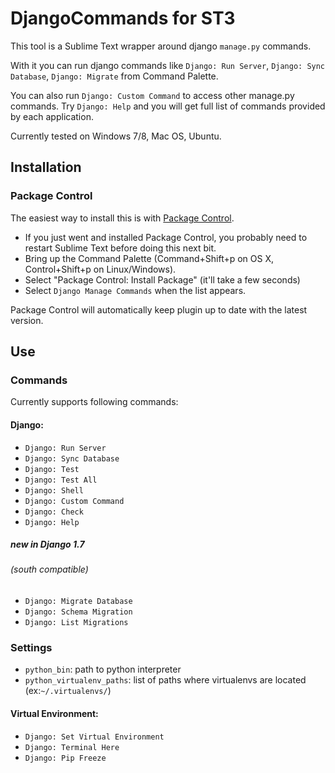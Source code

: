 # DjangoCommands for ST3

This tool is a Sublime Text wrapper around django `manage.py` commands.

With it you can run django commands like `Django: Run Server`, `Django: Sync Database`, `Django: Migrate` from Command Palette.

You can also run `Django: Custom Command` to access other manage.py commands. Try `Django: Help` and you will get full list of commands provided by each application.


Currently tested on Windows 7/8, Mac OS, Ubuntu.

## Installation

### Package Control

The easiest way to install this is with [Package Control](http://wbond.net/sublime\_packages/package\_control).

 * If you just went and installed Package Control, you probably need to restart Sublime Text before doing this next bit.
 * Bring up the Command Palette (Command+Shift+p on OS X, Control+Shift+p on Linux/Windows).
 * Select "Package Control: Install Package" (it'll take a few seconds)
 * Select `Django Manage Commands` when the list appears.

Package Control will automatically keep plugin up to date with the latest version.

## Use

### Commands
Currently supports following commands:

#### Django:

 * `Django: Run Server`
 * `Django: Sync Database`
 * `Django: Test`
 * `Django: Test All`
 * `Django: Shell`
 * `Django: Custom Command`
 * `Django: Check`
 * `Django: Help`

##### new in Django 1.7
###### _(south compatible)_
 * `Django: Migrate Database`
 * `Django: Schema Migration`
 * `Django: List Migrations`

### Settings

 * `python_bin`: path to python interpreter
 * `python_virtualenv_paths`: list of paths where virtualenvs are located (ex:`~/.virtualenvs/`)

#### Virtual Environment:
 * `Django: Set Virtual Environment`
 * `Django: Terminal Here`
 * `Django: Pip Freeze`
